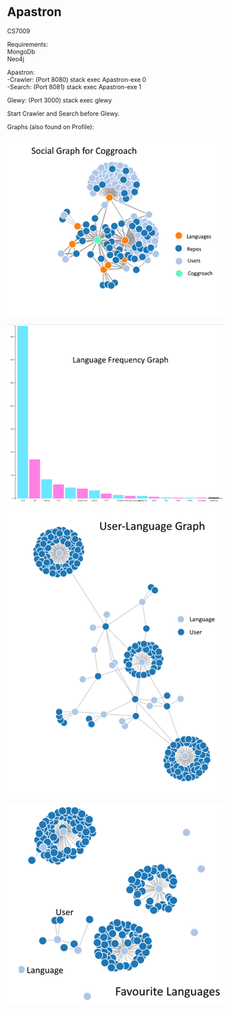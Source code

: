 # Apastron
CS7009  

Requirements:  
MongoDb  
Neo4j  

Apastron:  
-Crawler: (Port 8080) stack exec Apastron-exe 0  
-Search: (Port 8081) stack exec Apastron-exe 1  

Glewy: (Port 3000) stack exec glewy  

Start Crawler and Search before Glewy.  

Graphs (also found on Profile):  

![](https://github.com/Coggroach/Apastron/blob/master/booty/SocialGraphCoggroach.png)

![](https://github.com/Coggroach/Apastron/blob/master/booty/LanguageGraph.png)

![](https://github.com/Coggroach/Apastron/blob/master/booty/UserLanguageGraph.png)

![](https://github.com/Coggroach/Apastron/blob/master/booty/UserFavouriteGraph.png)

